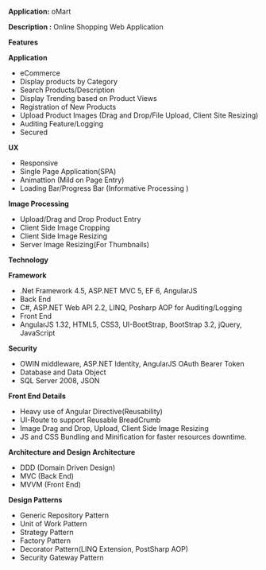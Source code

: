 **Application:** oMart

**Description :** Online Shopping Web Application

**Features**

**Application**
* eCommerce
* Display products by Category
* Search Products/Description
* Display Trending based on Product Views
* Registration of New Products
* Upload Product Images (Drag and Drop/File Upload, Client Site Resizing)
* Auditing Feature/Logging
* Secured

**UX**
* Responsive
* Single Page Application(SPA)
* Animattion (Mild on Page Entry)
* Loading Bar/Progress Bar (Informative Processing )

**Image Processing**
* Upload/Drag and Drop Product Entry
* Client Side Image Cropping
* Client Side Image Resizing
* Server Image Resizing(For Thumbnails)

**Technology**

**Framework**
* .Net Framework 4.5, ASP.NET MVC 5, EF 6, AngularJS
* Back End
* C#, ASP.NET Web API 2.2, LINQ, Posharp AOP for Auditing/Logging
* Front End
* AngularJS 1.32, HTML5, CSS3, UI-BootStrap, BootStrap 3.2, jQuery, JavaScript

**Security**
* OWIN middleware, ASP.NET Identity, AngularJS OAuth Bearer Token
* Database and Data Object
* SQL Server 2008, JSON

**Front End Details**
* Heavy use of Angular Directive(Reusability)
* UI-Route to support Reusable BreadCrumb
* Image Drag and Drop, Upload, Client Side Image Resizing
* JS and CSS Bundling and Minification for faster resources downtime.

**Architecture and Design**
**Architecture**
* DDD (Domain Driven Design)
* MVC (Back End)
* MVVM (Front End)

**Design Patterns**
* Generic Repository Pattern
* Unit of Work Pattern
* Strategy Pattern
* Factory Pattern
* Decorator Pattern(LINQ Extension, PostSharp AOP)
* Security Gateway Pattern
